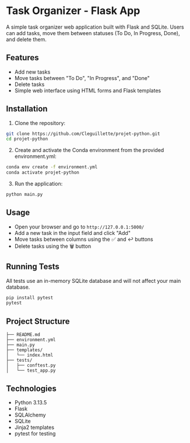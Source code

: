 # Task Organizer - Flask App

A simple task organizer web application built with Flask and SQLite. Users can add tasks, move them between statuses (To Do, In Progress, Done), and delete them.

## Features

- Add new tasks
- Move tasks between "To Do", "In Progress", and "Done"
- Delete tasks
- Simple web interface using HTML forms and Flask templates

## Installation

1. Clone the repository:

```bash
git clone https://github.com/Cleguillette/projet-python.git
cd projet-python
```

2. Create and activate the Conda environment from the provided environment.yml:

```bash
conda env create -f environment.yml
conda activate projet-python
```

3. Run the application:

```bash
python main.py
```

## Usage

- Open your browser and go to `http://127.0.0.1:5000/`
- Add a new task in the input field and click "Add"
- Move tasks between columns using the ✅ and ↩️ buttons
- Delete tasks using the 🗑️ button

## Running Tests

All tests use an in-memory SQLite database and will not affect your main database.

```bash
pip install pytest
pytest
```

## Project Structure

```text
├── README.md
├── environment.yml
├── main.py
├── templates/
│   └── index.html
├── tests/
│   ├── conftest.py
│   └── test_app.py
```

## Technologies

- Python 3.13.5
- Flask
- SQLAlchemy
- SQLite
- Jinja2 templates
- pytest for testing